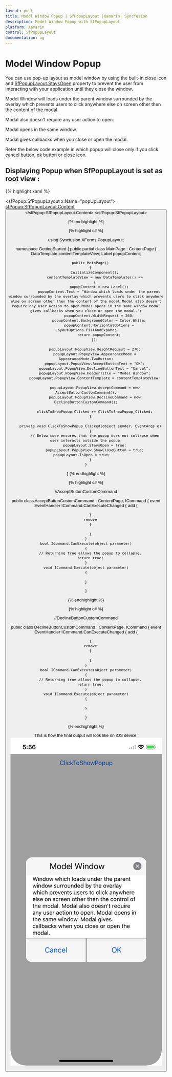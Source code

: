 ```yaml
---
layout: post
title: Model Window Popup | SfPopupLayout |Xamarin| Syncfusion
description: Model Window Popup with SfPopupLayout
platform: Xamarin
control: SfPopupLayout
documentation: ug
--- 
```


# Model Window Popup

You can use pop-up layout as model window by using the built-in close icon and [SfPopupLayout.StaysOpen](https://help.syncfusion.com/cr/cref_files/xamarin/sfpopuplayout/Syncfusion.SfPopupLayout.XForms~Syncfusion.XForms.PopupLayout.SfPopupLayout~StaysOpenProperty.html) property to prevent the user from interacting with your application until they close the window.

Model Window will loads under the parent window surrounded by the overlay which prevents users to click anywhere else on screen other then the content of the modal.

Modal also doesn't require any user action to open.

Modal opens in the same window.

Modal gives callbacks when you close or open the modal.

Refer the below code example in which popup will close only if you click cancel button, ok button or close icon.

## Displaying Popup when SfPopupLayout is set as root view :

{% highlight xaml %}
<?xml version="1.0" encoding="utf-8" ?>
<ContentPage xmlns="http://xamarin.com/schemas/2014/forms"
             xmlns:x="http://schemas.microsoft.com/winfx/2009/xaml"
             xmlns:local="clr-namespace:GettingStarted"
             x:Class="GettingStarted.MainPage" 
             Padding="0,40,0,0"
             xmlns:sfPopup="clr-namespace:Syncfusion.XForms.PopupLayout;assembly=Syncfusion.SfPopupLayout.XForms">
 <sfPopup:SfPopupLayout x:Name="popUpLayout">
   <sfPopup:SfPopupLayout.Content>
     <StackLayout x:Name="mainLayout">
       <Button x:Name="clickToShowPopup" Text="ClickToShowPopup" VerticalOptions="Start" HorizontalOptions="FillAndExpand" />
     </StackLayout>
    </sfPopup:SfPopupLayout.Content>
  </sfPopup:SfPopupLayout>
</ContentPage>

{% endhighlight %}

{% highlight c# %}

using Syncfusion.XForms.PopupLayout;

namespace GettingStarted
{
    public partial class MainPage : ContentPage
    {
        DataTemplate contentTemplateView;
        Label popupContent;

        public MainPage()
        {
            InitializeComponent();
            contentTemplateView = new DataTemplate(() =>
            {
                popupContent = new Label();
                popupContent.Text = "Window which loads under the parent window surrounded by the overlay which prevents users to click anywhere else on screen other then the content of the modal.Modal also doesn't require any user action to open.Modal opens in the same window.Modal gives callbacks when you close or open the modal.";
                popupContent.WidthRequest = 260;
                popupContent.BackgroundColor = Color.White;
                popupContent.HorizontalOptions = LayoutOptions.FillAndExpand;
                return popupContent;
            });

            popupLayout.PopupView.HeightRequest = 270;
            popupLayout.PopupView.AppearanceMode = AppearanceMode.TwoButton;
            popupLayout.PopupView.AcceptButtonText = "OK";
            popupLayout.PopupView.DeclineButtonText = "Cancel";
            popupLayout.PopupView.HeaderTitle = "Model Window";
            popupLayout.PopupView.ContentTemplate = contentTemplateView;

            popupLayout.PopupView.AcceptCommand = new AcceptButtonCustomCommand();
            popupLayout.PopupView.DeclineCommand = new DeclineButtonCustomCommand();

            clickToShowPopup.Clicked += ClickToShowPopup_Clicked;
        }

        private void ClickToShowPopup_Clicked(object sender, EventArgs e)
        {
            // Below code ensures that the popup does not collapse when user interacts outside the popup.
            popupLayout.StaysOpen = true;
            popupLayout.PopupView.ShowCloseButton = true;
            popupLayout.IsOpen = true;            
        }
    }
}
{% endhighlight %}

{% highlight c# %}

//AcceptButtonCustomCommand

public class AcceptButtonCustomCommand : ContentPage, ICommand
{
    event EventHandler ICommand.CanExecuteChanged
    {
        add
        {
           
        }
        remove
        {
           
        }
    }
    bool ICommand.CanExecute(object parameter)
    {
        // Returning true allows the popup to collapse.
        return true;
    }
    void ICommand.Execute(object parameter)
    {
      
    }
}

{% endhighlight %}

{% highlight c# %}

//DeclineButtonCustomCommand

public class DeclineButtonCustomCommand : ContentPage, ICommand
{
    event EventHandler ICommand.CanExecuteChanged
    {
        add
        {
           
        }
        remove
        {
           
        }
    }
    bool ICommand.CanExecute(object parameter)
    {
        // Returning true allows the popup to collapse.
        return true;
    }
    void ICommand.Execute(object parameter)
    {
      
    }
}

{% endhighlight %}

This is how the final output will look like on iOS device.
![](GettingStarted_images/ModelView_iOS.png)